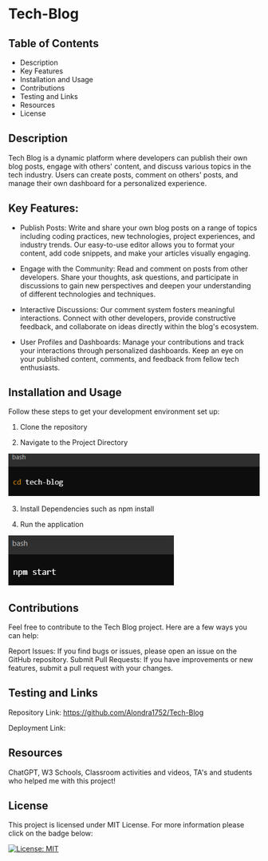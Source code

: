 # Tech-Blog

## Table of Contents

 - Description
 - Key Features
 - Installation and Usage
 - Contributions
 - Testing and Links
 - Resources
 - License 

## Description
Tech Blog is a dynamic platform where developers can publish their own blog posts, engage with others' content, and discuss various topics in the tech industry. Users can create posts, comment on others' posts, and manage their own dashboard for a personalized experience.

## Key Features: 
- Publish Posts: Write and share your own blog posts on a range of topics including coding practices, new technologies, project experiences, and industry trends. Our easy-to-use editor allows you to format your content, add code snippets, and make your articles visually engaging.

 - Engage with the Community: Read and comment on posts from other developers. Share your thoughts, ask questions, and participate in discussions to gain new perspectives and deepen your understanding of different technologies and techniques.

 - Interactive Discussions: Our comment system fosters meaningful interactions. Connect with other developers, provide constructive feedback, and collaborate on ideas directly within the blog's ecosystem.

 - User Profiles and Dashboards: Manage your contributions and track your interactions through personalized dashboards. Keep an eye on your published content, comments, and feedback from fellow tech enthusiasts.

 ## Installation and Usage
Follow these steps to get your development environment set up:

1. Clone the repository

2. Navigate to the Project Directory 

![alt text](image.png)

3. Install Dependencies such as npm install

4. Run the application 

![alt text](image-2.png)

## Contributions

Feel free to contribute to the Tech Blog project. Here are a few ways you can help:

Report Issues: If you find bugs or issues, please open an issue on the GitHub repository.
Submit Pull Requests: If you have improvements or new features, submit a pull request with your changes.

## Testing and Links

Repository Link: https://github.com/Alondra1752/Tech-Blog

Deployment Link: 

## Resources 

ChatGPT, W3 Schools, Classroom activities and videos, TA's and students who helped me with this project! 

## License 


This project is licensed under MIT License. For more information please click on the badge below: 

 [![License: MIT](https://img.shields.io/badge/License-MIT-yellow.svg)](https://opensource.org/licenses/MIT)

 






